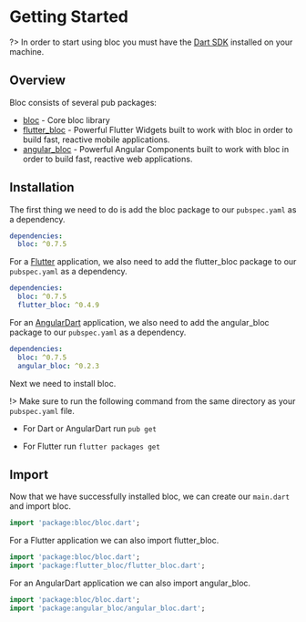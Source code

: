 # Getting Started

?> In order to start using bloc you must have the [Dart SDK](https://www.dartlang.org/install) installed on your machine.

## Overview

Bloc consists of several pub packages:

- [bloc](https://pub.dartlang.org/packages/bloc) - Core bloc library
- [flutter_bloc](https://pub.dartlang.org/packages/flutter_bloc) - Powerful Flutter Widgets built to work with bloc in order to build fast, reactive mobile applications.
- [angular_bloc](https://pub.dartlang.org/packages/angular_bloc) - Powerful Angular Components built to work with bloc in order to build fast, reactive web applications.

## Installation

The first thing we need to do is add the bloc package to our `pubspec.yaml` as a dependency.

```yaml
dependencies:
  bloc: ^0.7.5
```

For a [Flutter](https://flutter.io) application, we also need to add the flutter_bloc package to our `pubspec.yaml` as a dependency.

```yaml
dependencies:
  bloc: ^0.7.5
  flutter_bloc: ^0.4.9
```

For an [AngularDart](https://webdev.dartlang.org/angular) application, we also need to add the angular_bloc package to our `pubspec.yaml` as a dependency.

```yaml
dependencies:
  bloc: ^0.7.5
  angular_bloc: ^0.2.3
```

Next we need to install bloc.

!> Make sure to run the following command from the same directory as your `pubspec.yaml` file.

- For Dart or AngularDart run `pub get`

- For Flutter run `flutter packages get`

## Import

Now that we have successfully installed bloc, we can create our `main.dart` and import bloc.

```dart
import 'package:bloc/bloc.dart';
```

For a Flutter application we can also import flutter_bloc.

```dart
import 'package:bloc/bloc.dart';
import 'package:flutter_bloc/flutter_bloc.dart';
```

For an AngularDart application we can also import angular_bloc.

```dart
import 'package:bloc/bloc.dart';
import 'package:angular_bloc/angular_bloc.dart';
```
